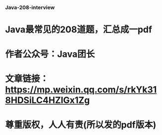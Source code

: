 ### Java-208-interview
# Java最常见的208道题，汇总成一pdf
# 作者公众号：Java团长
# 文章链接：https://mp.weixin.qq.com/s/rkYk318HDSiLC4HZIGx1Zg
# 尊重版权，人人有责(所以发的pdf版本)
